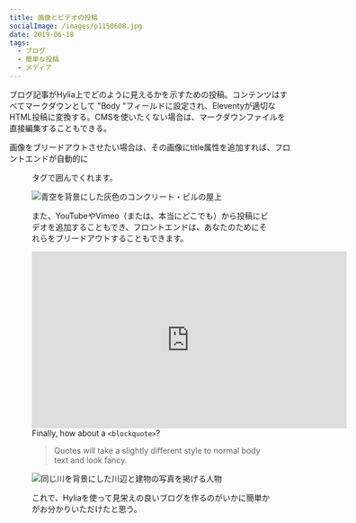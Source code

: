 ```yaml
---
title: 画像とビデオの投稿
socialImage: /images/p1150608.jpg
date: 2019-06-18
tags:
  - ブログ
  - 簡単な投稿
  - メディア
---
```

ブログ記事がHylia上でどのように見えるかを示すための投稿。コンテンツはすべてマークダウンとして "Body "フィールドに設定され、Eleventyが適切なHTML投稿に変換する。CMSを使いたくない場合は、マークダウンファイルを直接編集することもできる。

画像をブリードアウトさせたい場合は、その画像にtitle属性を追加すれば、フロントエンドが自動的に<figure>タグで囲んでくれます。

![青空を背景にした灰色のコンクリート・ビルの屋上](/images/p1150608.jpg "最高のブルータリズム。Photo by Artificial Photography on Unsplash.")

また、YouTubeやVimeo（または、本当にどこでも）から投稿にビデオを追加することもでき、フロントエンドは、あなたのためにそれらをブリードアウトすることもできます。

<iframe width="560" height="315" src="https://www.youtube.com/embed/_38JDGnr0vA" frameborder="0" allow="accelerometer; autoplay; encrypted-media; gyroscope; picture-in-picture" allowfullscreen></iframe></iframe

Finally, how about a `<blockquote>`?

> Quotes will take a slightly different style to normal body text and look fancy.

![同じ川を背景にした川辺と建物の写真を掲げる人物](/images/demo-image-2.jpg "図とキャプションが必要な場合は、bodyフィールドの画像に'title'属性を追加することを忘れないでください - Photo by Kharytonova Antonina on Unsplash.")

これで、Hyliaを使って見栄えの良いブログを作るのがいかに簡単かがお分かりいただけたと思う。